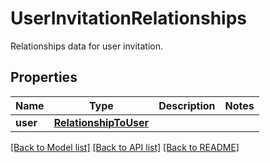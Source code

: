 # UserInvitationRelationships

Relationships data for user invitation.

## Properties
Name | Type | Description | Notes
------------ | ------------- | ------------- | -------------
**user** | [**RelationshipToUser**](RelationshipToUser.md) |  | 

[[Back to Model list]](README.md#documentation-for-models) [[Back to API list]](README.md#documentation-for-api-endpoints) [[Back to README]](README.md)


